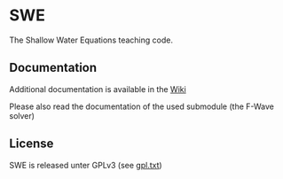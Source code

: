 SWE
===

The Shallow Water Equations teaching code.

Documentation
-------------

Additional documentation is available in the [Wiki](https://github.com/TUM-I5/SWE/wiki)

Please also read the documentation of the used submodule (the F-Wave solver)

License
-------

SWE is released unter GPLv3 (see [gpl.txt](gpl.txt))
